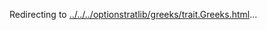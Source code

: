 Redirecting to
[../../../optionstratlib/greeks/trait.Greeks.html](../../../optionstratlib/greeks/trait.Greeks.html)\...
